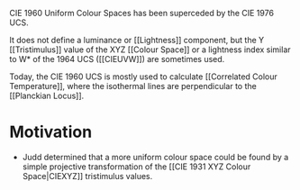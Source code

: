 CIE 1960 Uniform Colour Spaces has been superceded by the CIE 1976 UCS.

It does not define a luminance or [[Lightness]] component, but the Y [[Tristimulus]] value of the XYZ [[Colour Space]] or a lightness index similar to W* of the 1964 UCS ([[CIEUVW]]) are sometimes used.

Today, the CIE 1960 UCS is mostly used to calculate [[Correlated Colour Temperature]], where the isothermal lines are perpendicular to the [[Planckian Locus]].

# Motivation
- Judd determined that a more uniform colour space could be found by a simple projective transformation of the [[CIE 1931 XYZ Colour Space|CIEXYZ]] tristimulus values.